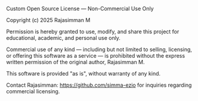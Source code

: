 Custom Open Source License — Non-Commercial Use Only

Copyright (c) 2025 Rajasimman M

Permission is hereby granted to use, modify, and share this project for educational, academic, and personal use only.

Commercial use of any kind — including but not limited to selling, licensing, or offering this software as a service — is prohibited without the express written permission of the original author, Rajasimman M.

This software is provided "as is", without warranty of any kind.

Contact Rajasimman: https://github.com/simma-ezio  for inquiries regarding commercial licensing.
